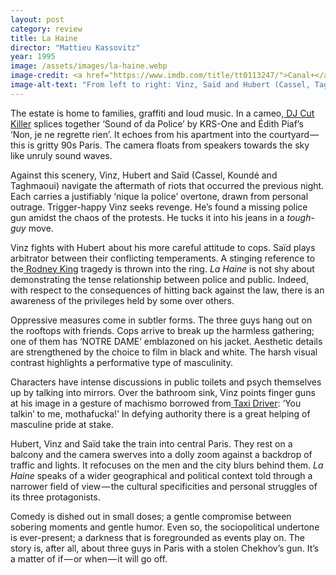 ```yaml
---
layout: post
category: review
title: La Haine
director: "Mattieu Kassovitz"
year: 1995
image: /assets/images/la-haine.webp
image-credit: <a href="https://www.imdb.com/title/tt0113247/">Canal+</a>
image-alt-text: "From left to right: Vinz, Saïd and Hubert (Cassel, Taghmaoui and Koundé) are in a public bathroom in Paris. Vinz and Hubert are facing away from the camera and Saïd is using a telephone."
---
```


The estate is home to families, graffiti and loud music. In a cameo,[ DJ Cut Killer](https://www.youtube.com/watch?v=js2_hBDi2LI&ab_channel=Denuf) splices together ‘Sound of da Police’ by KRS-One and Édith Piaf’s ‘Non, je ne regrette rien’. It echoes from his apartment into the courtyard — this is gritty 90s Paris. The camera floats from speakers towards the sky like unruly sound waves.

Against this scenery, Vinz, Hubert and Saïd (Cassel, Koundé and Taghmaoui) navigate the aftermath of riots that occurred the previous night. Each carries a justifiably ‘nique la police’ overtone, drawn from personal outrage. Trigger-happy Vinz seeks revenge. He’s found a missing police gun amidst the chaos of the protests. He tucks it into his jeans in a *tough-guy* move.

Vinz fights with Hubert  about his more careful attitude to cops. Saïd plays arbitrator between their conflicting temperaments. A stinging reference to the[ Rodney King](https://en.wikipedia.org/wiki/Rodney_King) tragedy is thrown into the ring. *La Haine* is not shy about demonstrating the tense relationship between police and public. Indeed, with respect to the consequences of hitting back against the law, there is an awareness of the privileges held by some over others.

Oppressive measures come in subtler forms. The three guys hang out on the rooftops with friends. Cops arrive to break up the harmless gathering; one of them has ‘NOTRE DAME’ emblazoned on his jacket. Aesthetic details are strengthened by the choice to film in black and white. The harsh visual contrast highlights a performative type of masculinity.

Characters have intense discussions in public toilets and psych themselves up by talking into mirrors. Over the bathroom sink, Vinz points finger guns at his image in a gesture of machismo borrowed from[ Taxi Driver](https://www.youtube.com/watch?v=lQkpes3dgzg&ab_channel=DontHateOnJord): ‘You talkin’ to me, mothafucka!’ In defying authority there is a great helping of masculine pride at stake.

Hubert, Vinz and Saïd take the train into central Paris. They rest on a balcony and the camera swerves into a dolly zoom against a backdrop of traffic and lights. It refocuses on the men and the city blurs behind them. *La Haine* speaks of a wider geographical and political context told through a narrower field of view — the cultural specificities and personal struggles of its three protagonists.

Comedy is dished out in small doses; a gentle compromise between sobering moments and gentle humor. Even so, the sociopolitical undertone is ever-present; a darkness that is foregrounded as events play on. The story is, after all, about three guys in Paris with a stolen Chekhov’s gun. It’s a matter of if — or when — it will go off.
